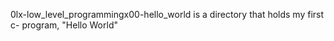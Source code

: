 0lx-low_level_programmingx00-hello_world is a directory that holds my first c- program, "Hello World"
